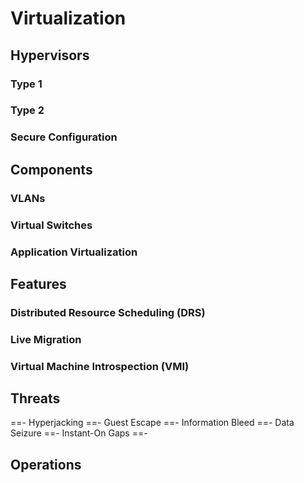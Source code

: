 # Virtualization

## Hypervisors

### Type 1

### Type 2

### Secure Configuration

## Components

### VLANs

### Virtual Switches

### Application Virtualization

## Features

### Distributed Resource Scheduling (DRS)

### Live Migration

### Virtual Machine Introspection (VMI)

## Threats

==- Hyperjacking
==- Guest Escape
==- Information Bleed
==- Data Seizure
==- Instant-On Gaps
==-

## Operations
